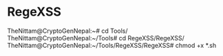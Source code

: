 # RegeXSS

TheNittam@CryptoGenNepal:~# cd Tools/
TheNittam@CryptoGenNepal:~/Tools# cd RegeXSS/RegeXSS/
TheNittam@CryptoGenNepal:~/Tools/RegeXSS/RegeXSS# chmod +x *.sh
